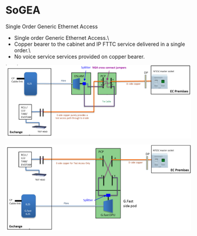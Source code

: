 # SoGEA


Single Order Generic Ethernet Access

- Single order Generic Ethernet Access.\
- Copper bearer to the cabinet and IP FTTC service delivered in a
    single order.\
- No voice service services provided on copper bearer.

![](./images/15009008.png?width=487)

![](./images/15009014.png?width=485)

